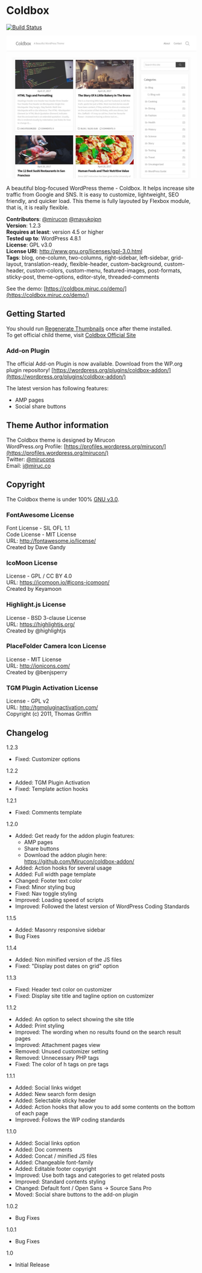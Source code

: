 # Coldbox

[![Build Status](https://travis-ci.org/Mirucon/coldbox.svg?branch=master)](https://travis-ci.org/Mirucon/coldbox)

![coldbox-screenshot](/screenshot.jpg)

A beautiful blog-focused WordPress theme - Coldbox. It helps increase site traffic from Google and SNS. It is easy to customize, lightweight, SEO friendly, and quicker load. This theme is fully layouted by Flexbox module, that is, it is really flexible.

**Contributors**: [@mirucon](https://profiles.wordpress.org/mirucon/) [@mayukojpn](https://profiles.wordpress.org/mayukojpn)  
**Version**: 1.2.3   
**Requires at least**: version 4.5 or higher  
**Tested up to**: WordPress 4.8.1  
**License**: GPL v3.0  
**License URI**: http://www.gnu.org/licenses/gpl-3.0.html  
**Tags**: blog, one-column, two-columns, right-sidebar, left-sidebar, grid-layout, translation-ready, flexible-header, custom-background, custom-header, custom-colors, custom-menu, featured-images, post-formats, sticky-post, theme-options, editor-style, threaded-comments

See the demo: [https://coldbox.miruc.co/demo/](https://coldbox.miruc.co/demo/)

## Getting Started
You should run [Regenerate Thumbnails](https://ja.wordpress.org/plugins/regenerate-thumbnails/) once after theme installed.  
To get official child theme, visit [Coldbox Official Site](https://coldbox.miruc.co/)
<!-- **Documentation** -->

### Add-on Plugin
The official Add-on Plugin is now available. Download from the WP.org plugin repository! [https://wordpress.org/plugins/coldbox-addon/](https://wordpress.org/plugins/coldbox-addon/)  

The latest version has following features:

- AMP pages
- Social share buttons

## Theme Author information
The Coldbox theme is designed by Mirucon  
WordPress.org Profile: [https://profiles.wordpress.org/mirucon/](https://profiles.wordpress.org/mirucon/)  
Twitter: [@mirucons](https://twitter.com/@mirucons)  
Email: i@miruc.co

## Copyright
The Coldbox theme is under 100% [GNU v3.0](http://www.gnu.org/licenses/gpl-3.0.html).

### FontAwesome License
Font License - SIL OFL 1.1  
Code License - MIT License  
URL: http://fontawesome.io/license/  
Created by Dave Gandy  

### IcoMoon License
License - GPL / CC BY 4.0  
URL: https://icomoon.io/#icons-icomoon/  
Created by Keyamoon  

### Highlight.js License
License - BSD 3-clause License  
URL: https://highlightjs.org/  
Created by @highlightjs  

### PlaceFolder Camera Icon License
License - MIT License  
URL: http://ionicons.com/  
Created by @benjsperry

### TGM Plugin Activation License
License - GPL v2  
URL: http://tgmpluginactivation.com/  
Copyright (c) 2011, Thomas Griffin

## Changelog

1.2.3

- Fixed: Customizer options

1.2.2

- Added: TGM Plugin Activation
- Fixed: Template action hooks

1.2.1

- Fixed: Comments template

1.2.0

- Added: Get ready for the addon plugin features:
  - AMP pages
  - Share buttons
  - Download the addon plugin here: https://github.com/Mirucon/coldbox-addon/
- Added: Action hooks for several usage
- Added: Full width page template
- Changed: Footer text color
- Fixed: Minor styling bug
- Fixed: Nav toggle styling
- Improved: Loading speed of scripts
- Improved: Followed the latest version of WordPress Coding Standards

1.1.5

- Added: Masonry responsive sidebar
- Bug Fixes

1.1.4

- Added: Non minified version of the JS files
- Fixed: "Display post dates on grid" option

1.1.3

- Fixed: Header text color on customizer
- Fixed: Display site title and tagline option on customizer

1.1.2

- Added: An option to select showing the site title
- Added: Print styling
- Improved: The wording when no results found on the search result pages
- Improved: Attachment pages view
- Removed: Unused customizer setting
- Removed: Unnecessary PHP tags
- Fixed: The color of h tags on pre tags

1.1.1

- Added: Social links widget
- Added: New search form design
- Added: Selectable sticky header
- Added: Action hooks that allow you to add some contents on the bottom of each page
- Improved: Follows the WP coding standards

1.1.0

- Added: Social links option
- Added: Doc comments
- Added: Concat / minified JS files
- Added: Changeable font-family
- Added: Editable footer copyright
- Improved: Use both tags and categories to get related posts
- Improved: Standard contents styling
- Changed: Default font / Open Sans -> Source Sans Pro
- Moved: Social share buttons to the add-on plugin

1.0.2

- Bug Fixes

1.0.1

- Bug Fixes

1.0

- Initial Release

